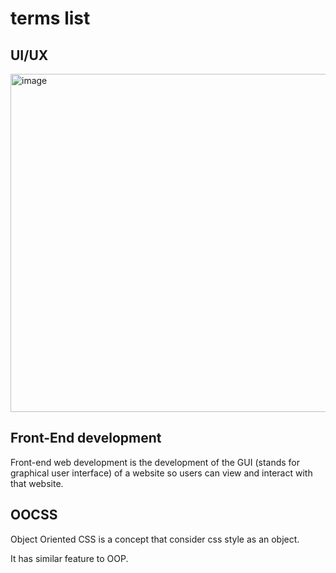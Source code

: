 # terms list
## UI/UX
<img width="541" alt="image" src="https://github.com/user-attachments/assets/b93a2936-fadd-4076-b263-8b08665e39a6" />

## Front-End development
Front-end web development is the development of the GUI (stands for graphical user interface) of a website so users can view and interact with that website.

## OOCSS
Object Oriented CSS is a concept that consider css style as an object.

It has similar feature to OOP.
